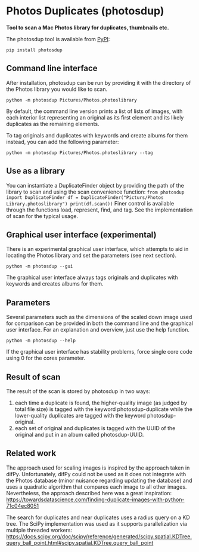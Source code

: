 # Photos Duplicates (photosdup)

**Tool to scan a Mac Photos library for duplicates, thumbnails etc.**

The photosdup tool is available from [PyPI](https://pypi.org/project/photosdup/1.0/):

```
pip install photosdup
```

## Command line interface
After installation, photosdup can be run by providing it with the directory of the Photos library you would like to scan.

```
python -m photosdup Pictures/Photos.photoslibrary
```
By default, the command line version prints a list of lists of images, with each interior list representing an original as its first element and its likely duplicates as the remaining elements.

To tag originals and duplicates with keywords and create albums for them instead, you can add the following parameter:
```
python -m photosdup Pictures/Photos.photoslibrary --tag
```

## Use as a library
You can instantiate a DuplicateFinder object by providing the path of the library to scan and using the scan convenience function:
``
from photosdup import DuplicateFinder
df = DuplicateFinder("Picturs/Photos Library.photoslibrary")
print(df.scan())
``
Finer control is available through the functions load, represent, find, and tag. See the implementation of scan for the typical usage.

## Graphical user interface (experimental)
There is an experimental graphical user interface, which attempts to aid in locating the Photos library and set the parameters (see next section).
```
python -m photosdup --gui
``` 
The graphical user interface always tags originals and duplicates with keywords and creates albums for them.

## Parameters
Several parameters such as the dimensions of the scaled down image used for comparison can be provided in both the command line and the graphical user interface. For an explanation and overview, just use the help function.
```
python -m photosdup --help
```
If the graphical user interface has stability problems, force single core code using 0 for the cores parameter.

## Result of scan
The result of the scan is stored by photosdup in two ways:
1. each time a duplicate is found, the higher-quality image (as judged by total file size) is tagged with the keyword photosdup-duplicate while the lower-quality duplicates are tagged with the keyword photosdup-original.
2. each set of original and duplicates is tagged with the UUID of the original and put in an album called photosdup-UUID.

## Related work

The approach used for scaling images is inspired by the approach taken in difPy. Unfortunately, difPy could not be used as it does not integrate with the Photos database (minor nuisance regarding updating the database) and uses a quadratic algorithm that compares each image to all other images. Nevertheless, the approach described here was a great inspiration:
https://towardsdatascience.com/finding-duplicate-images-with-python-71c04ec8051

The search for duplicates and near duplicates uses a radius query on a KD tree. The SciPy implementation was used as it supports parallelization via multiple threaded workers:
https://docs.scipy.org/doc/scipy/reference/generated/scipy.spatial.KDTree.query_ball_point.html#scipy.spatial.KDTree.query_ball_point
